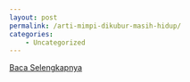 ```yaml
---
layout: post
permalink: /arti-mimpi-dikubur-masih-hidup/
categories:
    - Uncategorized
---
```


[Baca Selengkapnya](/05)